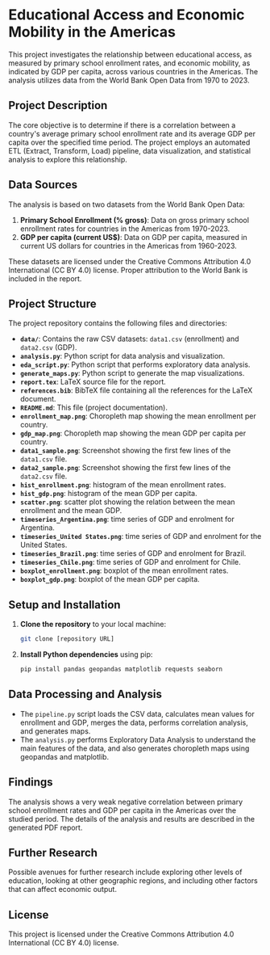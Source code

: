 # Educational Access and Economic Mobility in the Americas

This project investigates the relationship between educational access, as measured by primary school enrollment rates, and economic mobility, as indicated by GDP per capita, across various countries in the Americas. The analysis utilizes data from the World Bank Open Data from 1970 to 2023.

## Project Description

The core objective is to determine if there is a correlation between a country's average primary school enrollment rate and its average GDP per capita over the specified time period. The project employs an automated ETL (Extract, Transform, Load) pipeline, data visualization, and statistical analysis to explore this relationship.

## Data Sources

The analysis is based on two datasets from the World Bank Open Data:

1.  **Primary School Enrollment (% gross)**: Data on gross primary school enrollment rates for countries in the Americas from 1970-2023.
2.  **GDP per capita (current US$)**: Data on GDP per capita, measured in current US dollars for countries in the Americas from 1960-2023.

These datasets are licensed under the Creative Commons Attribution 4.0 International (CC BY 4.0) license. Proper attribution to the World Bank is included in the report.

## Project Structure

The project repository contains the following files and directories:

*   **`data/`**: Contains the raw CSV datasets: `data1.csv` (enrollment) and `data2.csv` (GDP).
*   **`analysis.py`**: Python script for data analysis and visualization.
*  **`eda_script.py`**: Python script that performs exploratory data analysis.
*   **`generate_maps.py`**: Python script to generate the map visualizations.
*   **`report.tex`**: LaTeX source file for the report.
*   **`references.bib`**: BibTeX file containing all the references for the LaTeX document.
*   **`README.md`**: This file (project documentation).
* **`enrollment_map.png`**: Choropleth map showing the mean enrollment per country.
* **`gdp_map.png`**: Choropleth map showing the mean GDP per capita per country.
* **`data1_sample.png`**: Screenshot showing the first few lines of the `data1.csv` file.
* **`data2_sample.png`**: Screenshot showing the first few lines of the `data2.csv` file.
* **`hist_enrollment.png`**: histogram of the mean enrollment rates.
* **`hist_gdp.png`**: histogram of the mean GDP per capita.
* **`scatter.png`**: scatter plot showing the relation between the mean enrollment and the mean GDP.
* **`timeseries_Argentina.png`**: time series of GDP and enrolment for Argentina.
* **`timeseries_United States.png`**: time series of GDP and enrolment for the United States.
* **`timeseries_Brazil.png`**: time series of GDP and enrolment for Brazil.
* **`timeseries_Chile.png`**: time series of GDP and enrolment for Chile.
* **`boxplot_enrollment.png`**: boxplot of the mean enrollment rates.
* **`boxplot_gdp.png`**: boxplot of the mean GDP per capita.

## Setup and Installation

1.  **Clone the repository** to your local machine:
    ```bash
    git clone [repository URL]
    ```
2.  **Install Python dependencies** using pip:
    ```bash
    pip install pandas geopandas matplotlib requests seaborn
    ```

## Data Processing and Analysis

*   The `pipeline.py` script loads the CSV data, calculates mean values for enrollment and GDP, merges the data, performs correlation analysis, and generates maps.
*  The `analysis.py` performs Exploratory Data Analysis to understand the main features of the data, and also generates choropleth maps using geopandas and matplotlib.

## Findings

The analysis shows a very weak negative correlation between primary school enrollment rates and GDP per capita in the Americas over the studied period. The details of the analysis and results are described in the generated PDF report.

## Further Research

Possible avenues for further research include exploring other levels of education, looking at other geographic regions, and including other factors that can affect economic output.

## License
This project is licensed under the Creative Commons Attribution 4.0 International (CC BY 4.0) license.

